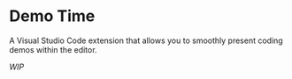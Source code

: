 # Demo Time

A Visual Studio Code extension that allows you to smoothly present coding demos within the editor.

*WIP*
